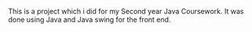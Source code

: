 This is a project which i did for my Second year Java Coursework. It was done using Java and Java swing for the front end.

